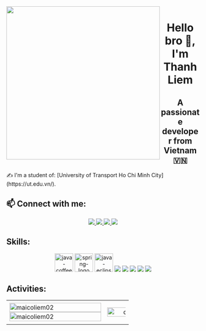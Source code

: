 <img align="left" width="400" src="https://kenh14cdn.com/thumb_w/660/2018/9/26/photo-1-15379545601471575772953.gif">
<h1 align="center">Hello bro 👋, I'm Thanh Liem</h1>
<p align="center">
  <h2 align="center">A passionate developer from Vietnam 🇻🇳 </h2>
</p>
✍ I'm a student of: [University of Transport Ho Chi Minh City] (https://ut.edu.vn/).
<br />


## 📫 Connect with me:

<p align="center">
  <a href="https://www.linkedin.com/in/thanh-liem-835b0327b/" target="_blank">
    <img src="https://img.icons8.com/fluent/48/000000/linkedin.png"/>
  </a>
  <a href="https://www.facebook.com/liemle.02/" alt="Facebook">
    <img src="https://img.icons8.com/fluent/48/000000/facebook-new.png" target="_blank" />
  </a> 
  <a href="https://github.com/maicoliem02" alt="Github">
    <img src="https://img.icons8.com/fluent/48/000000/github.png"/>
  </a> 
  <a href="mailto:liemleit02@gmail.com" alt="Email">
    <img src="https://img.icons8.com/fluent/48/000000/mailing.png"/>
  </a>
</p>

## Skills:
<p align="center">
  <img width="48" height="48" src="https://img.icons8.com/color/48/java-coffee-cup-logo--v1.png" alt="java-coffee-cup-logo--v1"/>
  <img width="48" height="48" src="https://img.icons8.com/color/48/spring-logo.png" alt="spring-logo"/>
  <img width="48" height="48" src="https://img.icons8.com/officel/48/java-eclipse.png" alt="java-eclipse"/>
  <img src="https://img.icons8.com/color/48/000000/mysql-logo.png"/>
  <img src="https://img.icons8.com/color/48/000000/git.png"/>
  <img src="https://img.icons8.com/color/48/000000/github-2.png"/>
  <img src="https://img.icons8.com/color/48/000000/visual-studio-code-2019.png"/>
  <img src="https://img.icons8.com/color/48/null/visual-studio--v2.png"/>
</p>

## Activities:

<table style="width:100%;">
  <tr>
    <td>
      <img src="https://github-readme-stats.vercel.app/api/top-langs/?username=maicoliem02&bg_color=FFFFFF00&text_color=179fa3&layout=compact&hide=CSS&langs_count=10&custom_title=Top%20ngôn%20ngữ%20được%20dùng" alt="maicoliem02" width="100%"/>
      <img src="https://github-readme-stats.vercel.app/api?username=maicoliem02&bg_color=FFFFFF00&text_color=179fa3&show_icons=true&count_private=true&include_all_commits=true&custom_title=Hoạt%20động%20trên%20Github" alt="maicoliem02" width="100%"/>
    </td>
    <td>
      <p align="center"> 
        <img src="https://media1.giphy.com/media/v1.Y2lkPTc5MGI3NjExYXk4ZTVvOGMxbzVhbHpoM2x0ZzFtdDFsZHlvd2k4ZWc0ZTlteDh6NCZlcD12MV9pbnRlcm5hbF9naWZfYnlfaWQmY3Q9Zw/qgQUggAC3Pfv687qPC/giphy.gif" alt="dev" width="200%"/>
      </p>
    </td>
  </tr>
</table>

